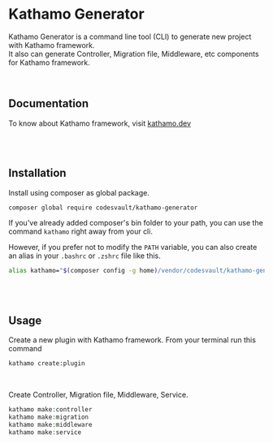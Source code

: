 # Kathamo Generator
Kathamo Generator is a command line tool (CLI) to generate new project with Kathamo framework.
<br>
It also can generate Controller, Migration file, Middleware, etc components for Kathamo framework.

<br>

## Documentation
To know about Kathamo framework, visit [kathamo.dev](https://kathamo.dev)

<br>
<br>

## Installation

Install using composer as global package.
```bash
composer global require codesvault/kathamo-generator
```

If you've already added composer's bin folder to your path, you can use the command `kathamo` right away from your cli.

However, if you prefer not to modify the `PATH` variable, you can also create an alias in your `.bashrc` or `.zshrc` file like this.
```bash
alias kathamo="$(composer config -g home)/vendor/codesvault/kathamo-generator/bin/kathamo"
```

<br>
<br>

## Usage

Create a new plugin with Kathamo framework. From your terminal run this command

```bash
kathamo create:plugin
```

<br>

Create Controller, Migration file, Middleware, Service.

```php bash
kathamo make:controller
kathamo make:migration
kathamo make:middleware
kathamo make:service
```
